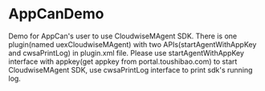 # AppCanDemo
Demo for AppCan's user to use CloudwiseMAgent SDK.
There is one plugin(named uexCloudwiseMAgent) with two APIs(startAgentWithAppKey and cwsaPrintLog) in plugin.xml file.
Please use startAgentWithAppKey interface with appkey(get appkey from portal.toushibao.com) to start CloudwiseMAgent SDK, use cwsaPrintLog interface to print sdk's running log.
